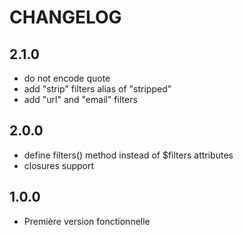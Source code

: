 # CHANGELOG


2.1.0
-----

- do not encode quote
- add "strip" filters alias of "stripped"
- add "url" and "email" filters

2.0.0
-----

- define filters() method instead of $filters attributes
- closures support


1.0.0
-----

- Première version fonctionnelle
